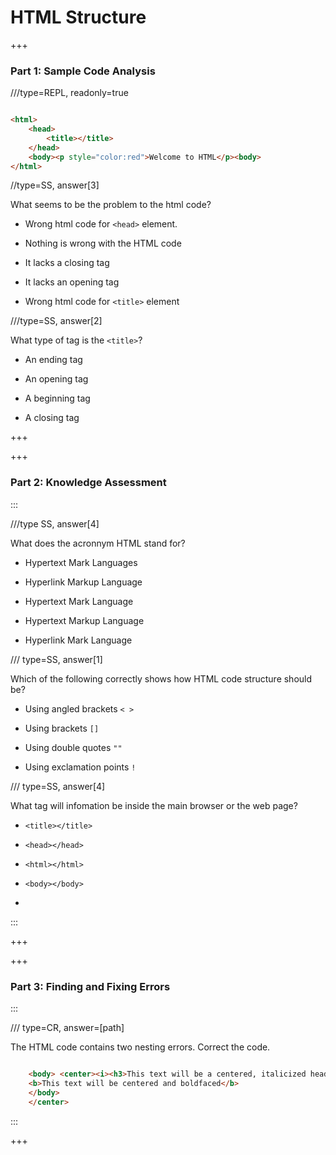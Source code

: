 # HTML Structure

+++

### Part 1: Sample Code Analysis

///type=REPL, readonly=true

```html

<html>
    <head>
        <title></title>
    </head>
    <body><p style="color:red">Welcome to HTML</p><body>
</html>
```

//type=SS, answer[3]

What seems to be the problem to the html code?

- Wrong html code for `<head>` element.

- Nothing is wrong with the HTML code

- It lacks a closing tag

- It lacks an opening tag

- Wrong html code for `<title>` element 

///type=SS, answer[2]

What type of tag is the `<title>`?

- An ending tag

- An opening tag

- A beginning tag

- A closing tag

+++

+++

### Part 2: Knowledge Assessment

:::

///type SS, answer[4]

What does the acronnym HTML stand for?

- Hypertext Mark Languages

- Hyperlink Markup Language

- Hypertext Mark Language

- Hypertext Markup Language

- Hyperlink Mark Language


/// type=SS, answer[1]

Which of the following correctly shows how HTML code structure should be?

- Using angled brackets `< >`

- Using brackets `[]`

- Using double quotes `""`

- Using exclamation points `!`


/// type=SS, answer[4]

What tag will infomation be inside the main browser or the web page?

- `<title></title>`

- `<head></head>` 

- `<html></html>`

- `<body></body>`

- 

:::

+++

+++

### Part 3: Finding and Fixing Errors

:::

/// type=CR, answer=[path]

The HTML code contains two nesting errors. Correct the code.

```html

    <body> <center><i><h3>This text will be a centered, italicized heading (size 3)</i></h3>
    <b>This text will be centered and boldfaced</b>
    </body>
    </center>

```



:::

+++
